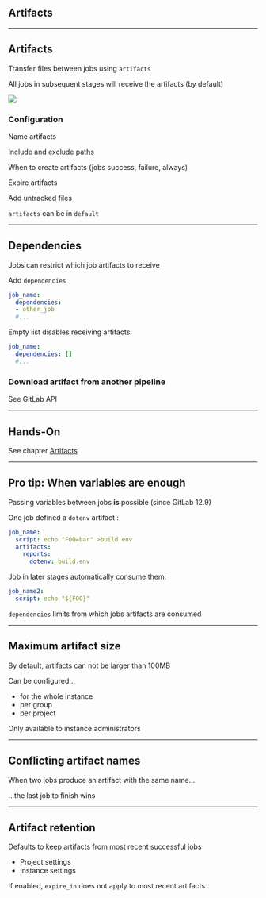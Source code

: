<!-- .slide: id="gitlab_artifacts" class="vertical-center" -->

<i class="fa-duotone fa-cubes fa-8x" style="float: right; color: grey;"></i>

## Artifacts

---

## Artifacts

Transfer files between jobs using `artifacts` [](https://docs.gitlab.com/ee/ci/yaml/#artifacts)

All jobs in subsequent stages will receive the artifacts (by default)

![](160_gitlab_ci/060_artifacts/artifacts.drawio.svg) <!-- .element: style="width: 50%; float: right;" -->

### Configuration

Name artifacts

Include and exclude paths

When to create artifacts (jobs success, failure, always)

Expire artifacts

Add untracked files

`artifacts` can be in `default` [<i class="fa-solid fa-arrow-right-to-bracket"></i>](#/gitlab_default)

---

## Dependencies

Jobs can restrict which job artifacts to receive

Add `dependencies` [](https://docs.gitlab.com/ee/ci/yaml/#dependencies)

```yaml
job_name:
  dependencies:
  - other_job
  #...
```

Empty list disables receiving artifacts:

```yaml
job_name:
  dependencies: []
  #...
```

### Download artifact from another pipeline

See GitLab API [](https://docs.gitlab.com/ee/api/job_artifacts.html#download-the-artifacts-archive)

---

## Hands-On

See chapter [Artifacts](/hands-on/2025-05-14/060_artifacts/exercise/)

---

## Pro tip: When variables are enough

Passing variables between jobs **is** possible (since GitLab 12.9)

One job defined a `dotenv` artifact [](https://docs.gitlab.com/ee/ci/variables/index.html#pass-an-environment-variable-to-another-job):

```yaml
job_name:
  script: echo "FOO=bar" >build.env
  artifacts:
    reports:
      dotenv: build.env
```

Job in later stages automatically consume them:

```yaml
job_name2:
  script: echo "${FOO}"
```

`dependencies` limits from which jobs artifacts are consumed

---

## Maximum artifact size

By default, artifacts can not be larger than 100MB [](https://docs.gitlab.com/administration/settings/continuous_integration/#set-maximum-artifacts-size)

Can be configured...

- for the whole instance
- per group
- per project

Only available to instance administrators

---

## Conflicting artifact names

When two jobs produce an artifact with the same name...

...the last job to finish wins

---

## Artifact retention

Defaults to keep artifacts from most recent successful jobs
- Project settings [](https://docs.gitlab.com/ee/ci/jobs/job_artifacts.html#keep-artifacts-from-most-recent-successful-jobs)
- Instance settings [](https://docs.gitlab.com/ee/administration/settings/continuous_integration.html#keep-the-latest-artifacts-for-all-jobs-in-the-latest-successful-pipelines)

If enabled, `expire_in` does not apply to most recent artifacts
